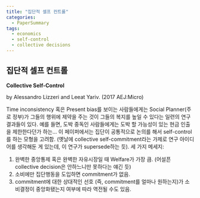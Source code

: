 ```yaml
---
title: "집단적 셀프 컨트롤"
categories:
  - PaperSummary
tags:
  - economics
  - self-control
  - collective decisions
---
```


## 집단적 셀프 컨트롤

**Collective Self-Control** <!--(https://doi.org/10.1257/mic.20150325)-->

by Alessandro Lizzeri and Leeat Yariv. (2017 AEJ:Micro)

Time inconsistency 혹은 Present bias를 보이는 사람들에게는 Social Planner(주로 정부)가 그들의 행위에 제약을 주는 것이 그들의 복지를 높일 수 있다는 일련의 연구결과들이 있다. 예를 들면, 도박 중독인 사람들에게는 도박 할 가능성이 있는 현금 인출을 제한한다던가 하는... 이 페이퍼에서는 집단이 공통적으로 논의를 해서 self-control를 하는 모형을 고려함. (옛날에 collective self-commitment라는 가제로 연구 아이디어를 생각해둔 게 있는데, 이 연구가 supersede하는 듯). 세 가지 메세지: 

1. 완벽한 중앙통제 혹은 완벽한 자유시장일 때 Welfare가 가장 큼. (어설픈 collective decision은 안하느니만 못하다는 얘긴 듯)
2. 소비에만 집단행동을 도입하면 commitment가 없음. 
3. commitment에 대한 상대적인 선호 (즉, commitment를 얼마나 원하는지)가 소비결정이 중앙화됐는지 여부에 따라 역전될 수도 있음.
